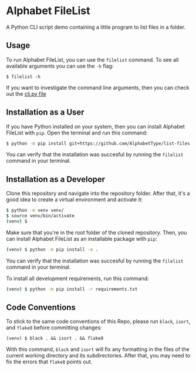 # Alphabet FileList
A Python CLI script demo containing a little program to list files in a folder.

## Usage

To run Alphabet FileList, you can use the `filelist` command. To see all available arguments you can use the `-h` flag:

```console
$ filelist -h
```

If you want to investigate the command line arguments, then you can check out the [cli.py file](src/alphabet_filelist/cli.py) 

## Installation as a User

If you have Python installed on your system, then you can install Alphabet FileList with `pip`. Open the terminal and run this command:

```bash
$ python -m pip install git+https://github.com/AlphabetType/list-files
```

You can verify that the installation was succesful by running the `filelist` command in your terminal.

## Installation as a Developer

Clone this repository and navigate into the repository folder. After that, it's a good idea to create a virtual environment and activate it:

```bash
$ python -m venv venv/
$ source venv/bin/activate
(venv) $
```

Make sure that you're in the root folder of the cloned repository. Then, you can install Alphabet FileList as an installable package with `pip`:

```bash
(venv) $ python -m pip install -e .
```

You can verify that the installation was succesful by running the `filelist` command in your terminal.

To install all development requirements, run this command:

```bash
(venv) $ python -m pip install -r requirements.txt
```


## Code Conventions

To stick to the same code conventions of this Repo, please run `black`, `isort`, and `flake8` before committing changes:

```
(venv) $ black . && isort . && flake8
```

With this command, `black` and `isort` will fix any formatting in the files of the current working directory and its subdirectories. After that, you may need to fix the errors that `flake8` points out.
